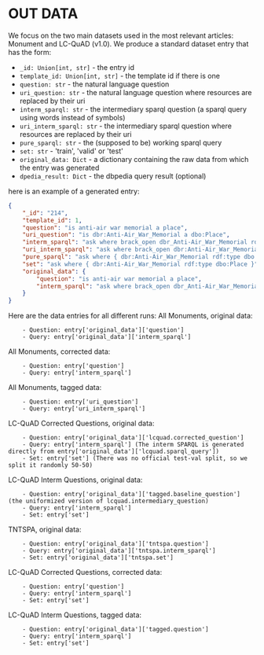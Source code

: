 # OUT DATA

We focus on the two main datasets used in the most relevant articles: Monument and LC-QuAD (v1.0). We produce a standard dataset entry that has the form:

- `_id: Union[int, str]` - the entry id
- `template_id: Union[int, str]` - the template id if there is one
- `question: str` - the natural language question
- `uri_question: str` - the natural language question where resources are replaced by their uri
- `interm_sparql: str` - the intermediary sparql question (a sparql query using words instead of symbols)
- `uri_interm_sparql: str` - the intermediary sparql question where resources are replaced by their uri
- `pure_sparql: str` - the (supposed to be) working sparql query
- `set: str` - 'train', 'valid' or 'test'
- `original_data: Dict` - a dictionary containing the raw data from which the entry was generated
- `dpedia_result: Dict` - the dbpedia query result (optional)

here is an example of a generated entry:

```json
{
    "_id": "214",
    "template_id": 1,
    "question": "is anti-air war memorial a place",
    "uri_question": "is dbr:Anti-Air_War_Memorial a dbo:Place",
    "interm_sparql": "ask where brack_open dbr_Anti-Air_War_Memorial rdf_type dbo_Place brack_close",
    "uri_interm_sparql": "ask where brack_open dbr:Anti-Air_War_Memorial rdf_type dbo:Place brack_close",
    "pure_sparql": "ask where { dbr:Anti-Air_War_Memorial rdf:type dbo:Place }",
    "set": "ask where { dbr:Anti-Air_War_Memorial rdf:type dbo:Place }",
    "original_data": {
        "question": "is anti-air war memorial a place",
        "interm_sparql": "ask where brack_open dbr_Anti-Air_War_Memorial rdf_type dbo_Place brack_close"
    }
}
```

Here are the data entries for all different runs:
All Monuments, original data:
```
    - Question: entry['original_data']['question']
    - Query: entry['original_data']['interm_sparql']
```
All Monuments, corrected data:
```
    - Question: entry['question']
    - Query: entry['interm_sparql']
```
All Monuments, tagged data:
```
    - Question: entry['uri_question']
    - Query: entry['uri_interm_sparql']
```

LC-QuAD Corrected Questions, original data:
```
    - Question: entry['original_data']['lcquad.corrected_question']
    - Query: entry['interm_sparql'] (The interm SPARQL is generated directly from entry['original_data']['lcquad.sparql_query'])
    - Set: entry['set'] (There was no official test-val split, so we split it randomly 50-50)
```

LC-QuAD Interm Questions, original data:
```
    - Question: entry['original_data']['tagged.baseline_question'] (the uniformized version of lcquad.intermediary_question)
    - Query: entry['interm_sparql']
    - Set: entry['set']
```

TNTSPA, original data:
```
    - Question: entry['original_data']['tntspa.question']
    - Query: entry['original_data']['tntspa.interm_sparql']
    - Set: entry['original_data']['tntspa.set']
```

LC-QuAD Corrected Questions, corrected data:
```
    - Question: entry['question']
    - Query: entry['interm_sparql']
    - Set: entry['set']
```

LC-QuAD Interm Questions, tagged data:
```
    - Question: entry['original_data']['tagged.question']
    - Query: entry['interm_sparql']
    - Set: entry['set']
```